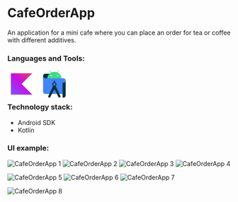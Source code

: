 # CafeOrderApp

An application for a mini cafe where you can place an order for tea or coffee with different additives.

### Languages and Tools:
<img align="left" alt="Kotlin" width="64px" hight="64px" src="https://github.com/devicons/devicon/blob/master/icons/kotlin/kotlin-original.svg" style="padding-right:10px;" />
<img align="left" alt="Android Studio" width="64px" hight="64px" src="https://github.com/devicons/devicon/blob/master/icons/androidstudio/androidstudio-original.svg" style="padding-right:10px;" />

<br />
<br />
<br />

### Technology stack:
- Android SDK
- Kotlin

### UI example:
<p>
  <img alt="CafeOrderApp 1" width="200px" hight="400px"  src="https://github.com/Foxxx48/CafeOrderApp/assets/85708455/473fe13e-77b7-44b7-8836-2c9b6bff3b76"/>
  <img alt="CafeOrderApp 2" width="200px" hight="400px"  src="https://github.com/Foxxx48/CafeOrderApp/assets/85708455/603ce29e-1120-4ff5-904c-771a5d59a84d"/>
  <img alt="CafeOrderApp 3" width="200px" hight="400px"  src="https://github.com/Foxxx48/CafeOrderApp/assets/85708455/0373ae73-9dc5-42d8-801d-61172a28916b"/>
  <img alt="CafeOrderApp 4" width="200px" hight="400px"  src="https://github.com/Foxxx48/CafeOrderApp/assets/85708455/be393669-0e71-4a42-8a5e-f189ddf586dc"/>
</p>

<p>
  <img alt="CafeOrderApp 5" width="200px" hight="400px"  src="https://github.com/Foxxx48/CafeOrderApp/assets/85708455/48f41281-c20d-47d5-934a-31637d553265"/>
  <img alt="CafeOrderApp 6" width="200px" hight="400px"  src="https://github.com/Foxxx48/CafeOrderApp/assets/85708455/78235e63-43f9-4113-803f-606d4bdf1d78"/>
  <img alt="CafeOrderApp 7" width="200px" hight="400px"  src="https://github.com/Foxxx48/CafeOrderApp/assets/85708455/db7260f5-9660-4d49-8702-13bf424f59ba"/>
</p>

<p>
  <img alt="CafeOrderApp 8" width="400px" hight="200px"  src="https://github.com/Foxxx48/CafeOrderApp/assets/85708455/b71e7d65-c011-4976-bc93-24f3ccc53583"/>
</p>
